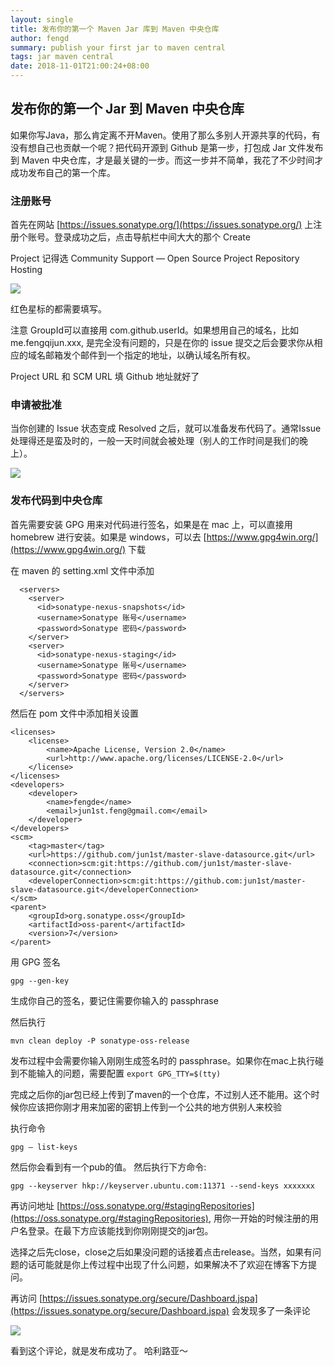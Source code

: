 ```yaml
---
layout: single
title: 发布你的第一个 Maven Jar 库到 Maven 中央仓库
author: fengd
summary: publish your first jar to maven central 
tags: jar maven central
date: 2018-11-01T21:00:24+08:00
---
```




## 发布你的第一个 Jar 到 Maven 中央仓库

如果你写Java，那么肯定离不开Maven。使用了那么多别人开源共享的代码，有没有想自己也贡献一个呢？把代码开源到 Github 是第一步，打包成 Jar
文件发布到 Maven 中央仓库，才是最关键的一步。而这一步并不简单，我花了不少时间才成功发布自己的第一个库。

### 注册账号

首先在网站 [https://issues.sonatype.org/](https://issues.sonatype.org/)
上注册个账号。登录成功之后，点击导航栏中间大大的那个 Create

Project 记得选 Community Support — Open Source Project Repository Hosting

![](https://cdn-images-1.medium.com/max/1600/1*9_RxeT0uDEd6IGfM0LCCQA.png)

红色星标的都需要填写。

注意 GroupId可以直接用 com.github.userId。如果想用自己的域名，比如 me.fengqijun.xxx, 是完全没有问题的，只是在你的
issue 提交之后会要求你从相应的域名邮箱发个邮件到一个指定的地址，以确认域名所有权。

Project URL 和 SCM URL 填 Github 地址就好了

### 申请被批准

当你创建的 Issue 状态变成 Resolved 之后，就可以准备发布代码了。通常Issue
处理得还是蛮及时的，一般一天时间就会被处理（别人的工作时间是我们的晚上）。

![](https://cdn-images-1.medium.com/max/1600/1*z7njcEGzT0E2nGTcwKxrWg.png)

### 发布代码到中央仓库

首先需要安装 GPG 用来对代码进行签名，如果是在 mac 上，可以直接用 homebrew 进行安装。如果是 windows，可以去
[https://www.gpg4win.org/](https://www.gpg4win.org/) 下载

在 maven 的 setting.xml 文件中添加

      <servers>
        <server>
          <id>sonatype-nexus-snapshots</id>
          <username>Sonatype 账号</username>
          <password>Sonatype 密码</password>
        </server>
        <server>
          <id>sonatype-nexus-staging</id>
          <username>Sonatype 账号</username>
          <password>Sonatype 密码</password>
        </server>
      </servers>

然后在 pom 文件中添加相关设置

    <licenses>
        <license>
            <name>Apache License, Version 2.0</name>
            <url>http://www.apache.org/licenses/LICENSE-2.0</url>
        </license>
    </licenses>
    <developers>
        <developer>
            <name>fengde</name>
            <email>jun1st.feng@gmail.com</email>
        </developer>
    </developers>
    <scm>
        <tag>master</tag>
        <url>https://github.com/jun1st/master-slave-datasource.git</url>
        <connection>scm:git:https://github.com/jun1st/master-slave-datasource.git</connection>
        <developerConnection>scm:git:https://github.com:jun1st/master-slave-datasource.git</developerConnection>
    </scm>
    <parent>
        <groupId>org.sonatype.oss</groupId>
        <artifactId>oss-parent</artifactId>
        <version>7</version>
    </parent>

用 GPG 签名

    gpg --gen-key

生成你自己的签名，要记住需要你输入的 passphrase

然后执行

    mvn clean deploy -P sonatype-oss-release

发布过程中会需要你输入刚刚生成签名时的 passphrase。如果你在mac上执行碰到不能输入的问题，需要配置 `export GPG_TTY=$(tty)`

完成之后你的jar包已经上传到了maven的一个仓库，不过别人还不能用。这个时候你应该把你刚才用来加密的密钥上传到一个公共的地方供别人来校验

执行命令

    gpg — list-keys

然后你会看到有一个pub的值。 然后执行下方命令:

    gpg --keyserver hkp://keyserver.ubuntu.com:11371 --send-keys xxxxxxx

再访问地址
[https://oss.sonatype.org/#stagingRepositories](https://oss.sonatype.org/#stagingRepositories),
用你一开始的时候注册的用户名登录。在最下方应该能找到你刚刚提交的jar包。

选择之后先close，close之后如果没问题的话接着点击release。当然，如果有问题的话可能就是你上传过程中出现了什么问题，如果解决不了欢迎在博客下方提问。

再访问
[https://issues.sonatype.org/secure/Dashboard.jspa](https://issues.sonatype.org/secure/Dashboard.jspa)
会发现多了一条评论

![](https://cdn-images-1.medium.com/max/1600/1*9bHUuauE1aei4IctzPEN5A.png)

看到这个评论，就是发布成功了。 哈利路亚～
